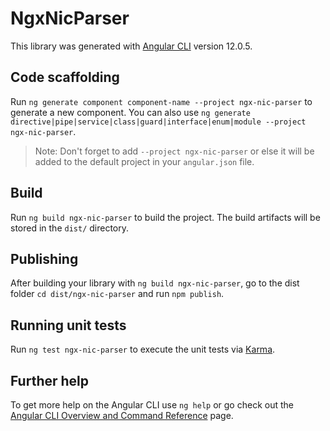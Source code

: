 # NgxNicParser

This library was generated with [Angular CLI](https://github.com/angular/angular-cli) version 12.0.5.

## Code scaffolding

Run `ng generate component component-name --project ngx-nic-parser` to generate a new component. You can also use `ng generate directive|pipe|service|class|guard|interface|enum|module --project ngx-nic-parser`.
> Note: Don't forget to add `--project ngx-nic-parser` or else it will be added to the default project in your `angular.json` file. 

## Build

Run `ng build ngx-nic-parser` to build the project. The build artifacts will be stored in the `dist/` directory.

## Publishing

After building your library with `ng build ngx-nic-parser`, go to the dist folder `cd dist/ngx-nic-parser` and run `npm publish`.

## Running unit tests

Run `ng test ngx-nic-parser` to execute the unit tests via [Karma](https://karma-runner.github.io).

## Further help

To get more help on the Angular CLI use `ng help` or go check out the [Angular CLI Overview and Command Reference](https://angular.io/cli) page.
